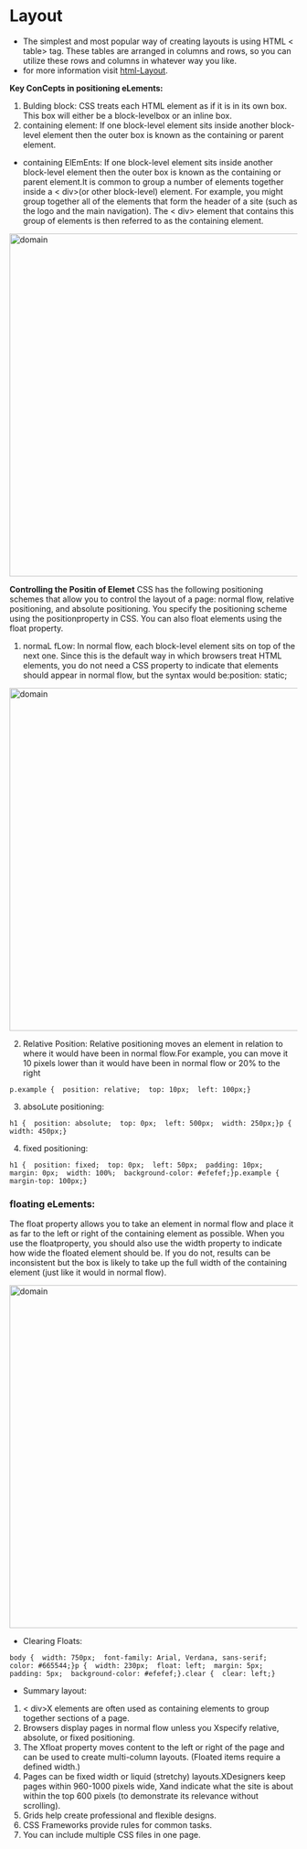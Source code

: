 # Layout 

* The simplest and most popular way of creating layouts is using HTML < table> tag. These tables are arranged in columns and rows, so you can utilize these rows and columns in whatever way you like.
* for more information visit [html-Layout](https://www.geeksforgeeks.org/html-layout/).

**Key ConCepts in positioning eLements:**
1. Bulding block: CSS treats each HTML element as if it is in its own box. This box will either be a block-levelbox or an inline box.
2. containing element: If one block-level element sits inside another block-level element then the outer box is known as the containing or parent element. 
* containing ElEmEnts: If one block-level element sits inside another block-level element then the outer box is known as the containing or parent element.It is common to group a number of elements together inside a < div>(or other block-level) element. For example, you might group together all of the elements that form the header of a site (such as the logo and the main navigation). The < div> element that contains this group of elements is then referred to as the containing element.

<img src="https://slideplayer.com/slide/14545330/90/images/3/KEY+CONCEPTS+IN+POSITIONING+ELEMENTS+Lorem+Ipsum+BUILDING+BLOCKS.jpg" alt="domain" width="600"/>

**Controlling the Positin of Elemet**
CSS has the following positioning schemes that allow you to control the layout of a page: normal flow, relative positioning, and absolute positioning. You specify the positioning scheme using the positionproperty in CSS. You can also float elements using the float property.

1. normaL fLow: In normal flow, each block-level element sits on top of the next one. Since this is the default way in which browsers treat HTML elements, you do not need a CSS property to indicate that elements should appear in normal flow, but the syntax would be:position: static;
 <img src="https://slideplayer.com/slide/14545330/90/images/13/NORMAL+FLOW+position%3A+static.jpg" alt="domain" width="600"/>

 2. Relative Position: Relative positioning moves an element in relation to where it would have been in normal flow.For example, you can move it 10 pixels lower than it would have been in normal flow or 20% to the right
 
 ```
 p.example {  position: relative;  top: 10px;  left: 100px;}
 ```

 3. absoLute positioning: 
 ```
 h1 {  position: absolute;  top: 0px;  left: 500px;  width: 250px;}p {  width: 450px;}
 ```

 4. fixed positioning: 
 ```
 h1 {  position: fixed;  top: 0px;  left: 50px;  padding: 10px;  margin: 0px;  width: 100%;  background-color: #efefef;}p.example {  margin-top: 100px;}
 ```
 ### floating eLements:
 The float property allows you to take an element in normal flow and place it as far to the left or right of the containing element as possible. When you use the floatproperty, you should also use the width property to indicate how wide the floated element should be. If you do not, results can be inconsistent but the box is likely to take up the full width of the containing element (just like it would in normal flow).

<img src=" https://stuyhsdesign.files.wordpress.com/2015/10/float-rt-lt.png" alt="domain" width="600"/>
 
* Clearing Floats:
```
body {  width: 750px;  font-family: Arial, Verdana, sans-serif;  color: #665544;}p {  width: 230px;  float: left;  margin: 5px;  padding: 5px;  background-color: #efefef;}.clear {  clear: left;}
```
* Summary layout:
1. < div>X elements are often used as containing elements to group together sections of a page.
2. Browsers display pages in normal flow unless you Xspecify relative, absolute, or fixed positioning.
3. The Xfloat property moves content to the left or right of the page and can be used to create multi-column layouts. (Floated items require a defined width.)
4. Pages can be fixed width or liquid (stretchy) layouts.XDesigners keep pages within 960-1000 pixels wide, Xand indicate what the site is about within the top 600 pixels (to demonstrate its relevance without scrolling).
5. Grids help create professional and flexible designs.
6. CSS Frameworks provide rules for common tasks.
7. You can include multiple CSS files in one page.
